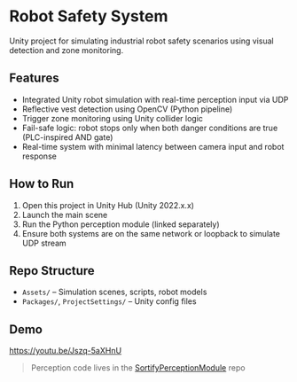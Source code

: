 # Robot Safety System

Unity project for simulating industrial robot safety scenarios using visual detection and zone monitoring.

## Features
- Integrated Unity robot simulation with real-time perception input via UDP
- Reflective vest detection using OpenCV (Python pipeline)
- Trigger zone monitoring using Unity collider logic
- Fail-safe logic: robot stops only when both danger conditions are true (PLC-inspired AND gate)
- Real-time system with minimal latency between camera input and robot response

## How to Run
1. Open this project in Unity Hub (Unity 2022.x.x)
2. Launch the main scene
3. Run the Python perception module (linked separately)
4. Ensure both systems are on the same network or loopback to simulate UDP stream

## Repo Structure
- `Assets/` – Simulation scenes, scripts, robot models
- `Packages/`, `ProjectSettings/` – Unity config files

## Demo

https://youtu.be/Jszq-5aXHnU

> Perception code lives in the [SortifyPerceptionModule](../SortifyPerceptionModule) repo

